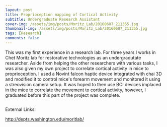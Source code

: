 ```yaml
---
layout: post
title: Proprioception mapping of Cortical Activity
subtitle: Undergraduate Research Assistant
cover-img: /assets/img/posts/Moritz_Lab/20160607_211355.jpg
thumbnail-img: /assets/img/posts/Moritz_Lab/20160607_211355.jpg
tags: [Research]
comments: false
---
```


This was my first experience in a research lab. For three years I works in Chet Moritz lab for restorative technologies as an undergradutate researcher. Aside from helping the other researchers with various tasks, I was also given my own project to correlate cortical activity in mice to proprioception. I used a Novint falcon haptic device integrated with chai 3D and modified it to control mice's forearm movement and monitored it using a streovision camera setup. It was hoped to then use BCI devices implaced in the mice to correlate the movement to cortical activity, however, I graduated before this part of the project was complete. 

<img src="/assets/img/posts/Moritz_Lab/moritz lab 1.jpg" alt="">

External Links: 

http://depts.washington.edu/moritlab/
